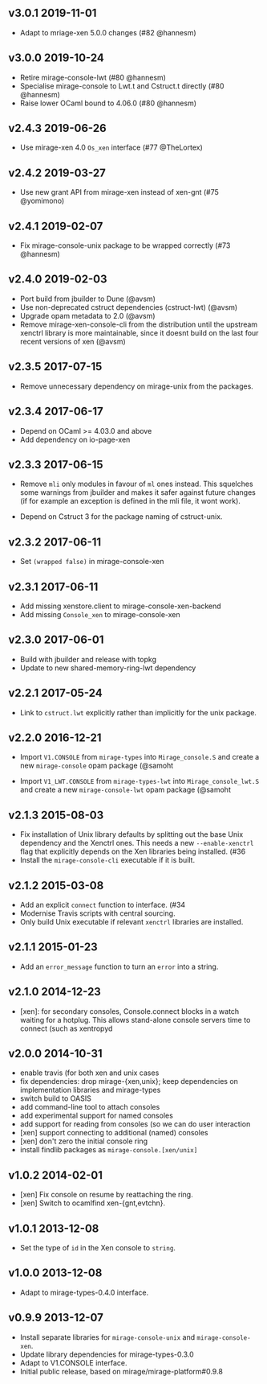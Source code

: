 v3.0.1 2019-11-01
-----------------

* Adapt to mriage-xen 5.0.0 changes (#82 @hannesm)

v3.0.0 2019-10-24
-----------------

* Retire mirage-console-lwt (#80 @hannesm)
* Specialise mirage-console to Lwt.t and Cstruct.t directly (#80 @hannesm)
* Raise lower OCaml bound to 4.06.0 (#80 @hannesm)

v2.4.3 2019-06-26
-----------------

* Use mirage-xen 4.0 `Os_xen` interface (#77 @TheLortex)

v2.4.2 2019-03-27
-----------------

* Use new grant API from mirage-xen instead of xen-gnt (#75 @yomimono)

v2.4.1 2019-02-07
-----------------

* Fix mirage-console-unix package to be wrapped correctly (#73 @hannesm)

v2.4.0 2019-02-03
-----------------

* Port build from jbuilder to Dune (@avsm)
* Use non-deprecated cstruct dependencies (cstruct-lwt) (@avsm)
* Upgrade opam metadata to 2.0 (@avsm)
* Remove mirage-xen-console-cli from the distribution until the
  upstream xenctrl library is more maintainable, since it doesnt
  build on the last four recent versions of xen (@avsm)

v2.3.5 2017-07-15
-----------------

* Remove unnecessary dependency on mirage-unix from the packages.

v2.3.4 2017-06-17
-----------------

* Depend on OCaml >= 4.03.0 and above
* Add dependency on io-page-xen

v2.3.3 2017-06-15
-----------------

* Remove `mli` only modules in favour of `ml` ones instead.
  This squelches some warnings from jbuilder and makes it safer
  against future changes (if for example an exception is defined
  in the mli file, it wont work).

* Depend on Cstruct 3 for the package naming of cstruct-unix.

v2.3.2 2017-06-11
-----------------

* Set `(wrapped false)` in mirage-console-xen

v2.3.1 2017-06-11
-----------------

* Add missing xenstore.client to mirage-console-xen-backend
* Add missing `Console_xen` to mirage-console-xen

v2.3.0 2017-06-01
-----------------

* Build with jbuilder and release with topkg
* Update to new shared-memory-ring-lwt dependency

v2.2.1 2017-05-24
-----------------

* Link to `cstruct.lwt` explicitly rather than implicitly for the unix package.

v2.2.0 2016-12-21
-----------------

* Import `V1.CONSOLE` from `mirage-types` into `Mirage_console.S` and create
  a new `mirage-console` opam package (@samoht
- Import `V1_LWT.CONSOLE` from `mirage-types-lwt` into `Mirage_console_lwt.S`
  and create a new `mirage-console-lwt` opam package (@samoht

v2.1.3 2015-08-03
-----------------

* Fix installation of Unix library defaults by splitting out the
  base Unix dependency and the Xenctrl ones.  This needs a new `--enable-xenctrl`
  flag that explicitly depends on the Xen libraries being installed. (#36
* Install the `mirage-console-cli` executable if it is built.

v2.1.2 2015-03-08
-----------------

* Add an explicit `connect` function to interface. (#34
* Modernise Travis scripts with central sourcing.
* Only build Unix executable if relevant `xenctrl` libraries are installed.

v2.1.1 2015-01-23
-----------------

* Add an `error_message` function to turn an `error` into a string.

v2.1.0 2014-12-23
-----------------

* [xen]: for secondary consoles, Console.connect blocks in a watch waiting for
  a hotplug. This allows stand-alone console servers time to connect (such as
  xentropyd

v2.0.0 2014-10-31
-----------------

* enable travis (for both xen and unix cases
* fix dependencies: drop mirage-{xen,unix}; keep dependencies on implementation
  libraries and mirage-types
* switch build to OASIS
* add command-line tool to attach consoles
* add experimental support for named consoles
* add support for reading from consoles (so we can do user interaction
* [xen] support connecting to additional (named) consoles
* [xen] don't zero the initial console ring
* install findlib packages as `mirage-console.[xen/unix]`

v1.0.2 2014-02-01
-----------------

* [xen] Fix console on resume by reattaching the ring.
* [xen] Switch to ocamlfind xen-{gnt,evtchn}.

v1.0.1 2013-12-08
-----------------

* Set the type of `id` in the Xen console to `string`.

v1.0.0 2013-12-08
-----------------

* Adapt to mirage-types-0.4.0 interface.

v0.9.9 2013-12-07
-----------------

* Install separate libraries for `mirage-console-unix` and `mirage-console-xen`.
* Update library dependencies for mirage-types-0.3.0
* Adapt to V1.CONSOLE interface.
* Initial public release, based on mirage/mirage-platform#0.9.8
